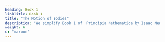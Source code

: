 ```yaml
---
heading: Book 1
linkTitle: Book 1
title: "The Motion of Bodies"
description: "We simplify Book 1 of  Principia Mathematica by Isaac Newton"
weight: 6
c: "maroon"
---
```

